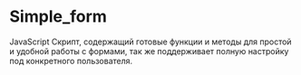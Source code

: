 # Simple_form

JavaScript Скрипт, содержащий готовые функции и методы для простой и удобной работы с формами, так же поддерживает полную настройку под конкретного пользователя.

